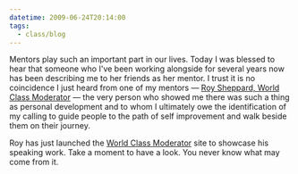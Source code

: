 ```yaml
---
datetime: 2009-06-24T20:14:00
tags:
  - class/blog
---
```

Mentors play such an important part in our lives. Today I was blessed to hear that someone who I've been working alongside for several years now has been describing me to her friends as her mentor. I trust it is no coincidence I just heard from one of my mentors — [Roy Sheppard, World Class Moderator](https://roysheppard.co.uk) — the very person who showed me there was such a thing as personal development and to whom I ultimately owe the identification of my calling to guide people to the path of self improvement and walk beside them on their journey.

Roy has just launched the [World Class Moderator](https://roysheppard.co.uk) site to showcase his speaking work. Take a moment to have a look. You never know what may come from it.


